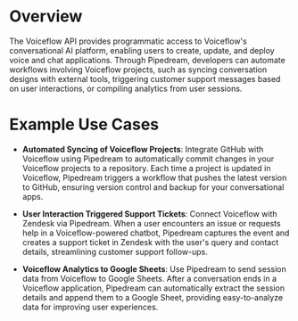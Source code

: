 # Overview

The Voiceflow API provides programmatic access to Voiceflow's conversational AI platform, enabling users to create, update, and deploy voice and chat applications. Through Pipedream, developers can automate workflows involving Voiceflow projects, such as syncing conversation designs with external tools, triggering customer support messages based on user interactions, or compiling analytics from user sessions.

# Example Use Cases

- **Automated Syncing of Voiceflow Projects**: Integrate GitHub with Voiceflow using Pipedream to automatically commit changes in your Voiceflow projects to a repository. Each time a project is updated in Voiceflow, Pipedream triggers a workflow that pushes the latest version to GitHub, ensuring version control and backup for your conversational apps.

- **User Interaction Triggered Support Tickets**: Connect Voiceflow with Zendesk via Pipedream. When a user encounters an issue or requests help in a Voiceflow-powered chatbot, Pipedream captures the event and creates a support ticket in Zendesk with the user's query and contact details, streamlining customer support follow-ups.

- **Voiceflow Analytics to Google Sheets**: Use Pipedream to send session data from Voiceflow to Google Sheets. After a conversation ends in a Voiceflow application, Pipedream can automatically extract the session details and append them to a Google Sheet, providing easy-to-analyze data for improving user experiences.

